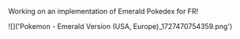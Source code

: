 Working on an implementation of Emerald Pokedex for FR!

![]('Pokemon - Emerald Version (USA, Europe)_1727470754359.png')
